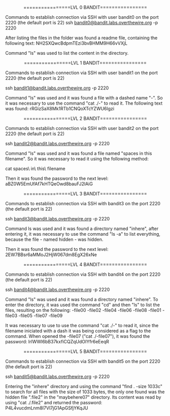 <p align="center">================LVL 0 BANDIT================

Commands to establish connection via SSH with user bandit0 on the port 2220 (the default port is 22)
ssh bandit0@bandit.labs.overthewire.org -p 2220

After listing the files in the folder was found a readme file, containing the following text: NH2SXQwcBdpmTEzi3bvBHMM9H66vVXjL

Command "ls" was used to list the content in the directory.


<p align="center">================LVL 1 BANDIT================

Commands to establish connection via SSH with user bandit1 on the port 2220 (the default port is 22)

ssh bandit1@bandit.labs.overthewire.org -p 2220

Command "ls" was used and it was found a file with a dashed name "-". So it was necessary to use the command "cat ./-" to read it. The following text was found: rRGizSaX8Mk1RTb1CNQoXTcYZWU6lgzi


<p align="center"> ================LVL 2 BANDIT================

Commands to establish connection via SSH with user bandit2 on the port 2220 (the default port is 22)

ssh bandit2@bandit.labs.overthewire.org -p 2220

Command "ls" was used and it was found a file named "spaces in this filename". So it was necessary to read it using the following method:

cat spaces\ in\ this\ filename

Then it was found the password to the next level: aBZ0W5EmUfAf7kHTQeOwd8bauFJ2lAiG


<p align="center">================LVL 3 BANDIT================

Commands to establish connection via SSH with bandit3 on the port 2220 (the default port is 22)

ssh bandit3@bandit.labs.overthewire.org -p 2220

Command ls was used and it was found a directory named "inhere", after entering it, it was necessary to use the command "ls -a" to list everything, because the file - named hidden - was hidden.

Then it was found the password to the next level:
2EW7BBsr6aMMoJ2HjW067dm8EgX26xNe


<p align="center">================LVL 4 BANDIT================

Commands to establish connection via SSH with bandit4 on the port 2220 (the default port is 22)

ssh bandit4@bandit.labs.overthewire.org -p 2220

Command "ls" was used and it was found a directory named "inhere". To enter the directory, it was used the command "cd" and then "ls" to list the files, resulting on the following:
-file00  -file02  -file04  -file06  -file08                                        -file01  -file03  -file05  -file07  -file09

It was necessary to use to use the command "cat ./-" to read it, since the filename iniciated with a dash it was being considered as a flag to the command. When opened the -file07 ("cat ./-file07"), it was found the password:
lrIWWI6bB37kxfiCQZqUdOIYfr6eEeqR


<p align="center">================LVL 5 BANDIT================

Commands to establish connection via SSH with bandit5 on the port 2220 (the default port is 22)

ssh bandit5@bandit.labs.overthewire.org -p 2220

Entering the "inhere" directory and using the command "find . -size 1033c" to search for all files with the size of 1033 bytes, the only one found was the hidden file ".file2" in the "maybehere07" directory. Its content was read by using "cat ./.file2" and returned the password:
P4L4vucdmLnm8I7Vl7jG1ApGSfjYKqJU
